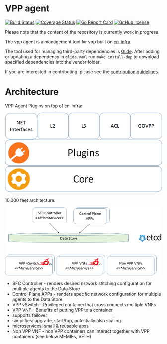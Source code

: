 # VPP agent

[![Build Status](https://travis-ci.org/ligato/vpp-agent.svg?branch=master)](https://travis-ci.org/ligato/vpp-agent)
[![Coverage Status](https://coveralls.io/repos/github/ligato/vpp-agent/badge.svg?branch=master)](https://coveralls.io/github/ligato/vpp-agent?branch=master)
[![Go Report Card](https://goreportcard.com/badge/github.com/ligato/vpp-agent)](https://goreportcard.com/report/github.com/ligato/vpp-agent)
[![GitHub license](https://img.shields.io/badge/license-Apache%20license%202.0-blue.svg)](https://github.com/ligato/vpp-agent/blob/master/LICENSE)

Please note that the content of the repository is currently work in progress.

The vpp agent is a management tool for vpp built on [cn-infra](github.com/ligato/cn-infra).

The tool used for managing third-party dependencies is [Glide](https://github.com/Masterminds/glide). After adding or updating
a dependency in `glide.yaml` run `make install-dep` to download specified dependencies into the vendor folder. 

If you are interested in contributing, please see the [contribution guidelines](CONTRIBUTING.md).

# Architecture

VPP Agent Plugins on top of cn-infra:

![vpp agent plugins](vpp_agent_plugins.png "VPP Agent Plugins on top of cn-infra")

10.000 feet architecture:

![VPP agent 10.000 feet](vpp_agent_10K_feet.png "VPP Agent - 10.000 feet view on the architecture")

* SFC Controller - renders desired network stitching configuration for multiple agents to the Data Store
* Control Plane APPs - renders specific network configuration for multiple agents to the Data Store
* VPP vSwitch - Privileged container that cross connects multiple VNFs
* VPP VNF - Benefits of putting VPP to a container
 * supports failover
 * simplifies: upgrade, start/top, potentially also scaling
 * microservices: small & reusable apps
* Non VPP VNF - non VPP containers can interact together with VPP containers (see below MEMIFs, VETH)
